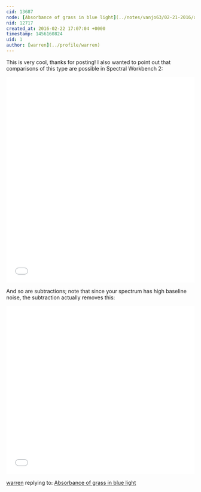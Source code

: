 ```yaml
---
cid: 13687
node: [Absorbance of grass in blue light](../notes/vanjo63/02-21-2016/absorbance-of-grass-in-blue-light)
nid: 12717
created_at: 2016-02-22 17:07:04 +0000
timestamp: 1456160824
uid: 1
author: [warren](../profile/warren)
---
```


This is very cool, thanks for posting! I also wanted to point out that comparisons of this type are possible in Spectral Workbench 2:

<iframe width='100%' height='550px' style='border:none;' src='//spectralworkbench.org/sets/embed2/3175'></iframe>

And so are subtractions; note that since your spectrum has high baseline noise, the subtraction actually removes this:

<iframe width='100%' height='450px' style='border:none;' src='//spectralworkbench.org/spectrums/embed2/71960'></iframe>

[warren](../profile/warren) replying to: [Absorbance of grass in blue light](../notes/vanjo63/02-21-2016/absorbance-of-grass-in-blue-light)


